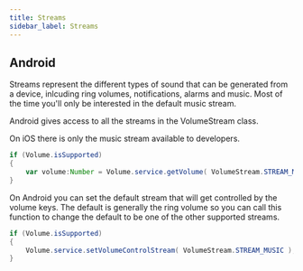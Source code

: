 ```yaml
---
title: Streams
sidebar_label: Streams
---
```


## Android

Streams represent the different types of sound that can be generated from a device, inlcuding 
ring volumes, notifications, alarms and music. Most of the time you'll only be interested in 
the default music stream.

Android gives access to all the streams in the VolumeStream class.

On iOS there is only the music stream available to developers.

```actionscript
if (Volume.isSupported)
{
	var volume:Number = Volume.service.getVolume( VolumeStream.STREAM_MUSIC );
}	
```


On Android you can set the default stream that will get controlled by the volume keys. The default 
is generally the ring volume so you can call this function to change the default to be one of the 
other supported streams.

```actionscript
if (Volume.isSupported)
{
	Volume.service.setVolumeControlStream( VolumeStream.STREAM_MUSIC );
}
```
